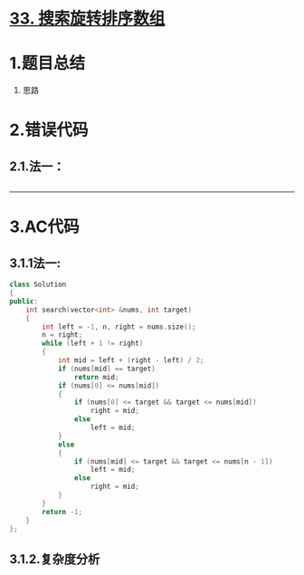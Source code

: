 # [33. 搜索旋转排序数组](https://leetcode.cn/problems/search-in-rotated-sorted-array/)



# 1.题目总结

1. 思路

   > 

# 2.错误代码

## 2.1.法一：

```C++

```

******************

# 3.AC代码

## 3.1.1法一:

```C++
class Solution
{
public:
    int search(vector<int> &nums, int target)
    {
        int left = -1, n, right = nums.size();
        n = right;
        while (left + 1 != right)
        {
            int mid = left + (right - left) / 2;
            if (nums[mid] == target)
                return mid;
            if (nums[0] <= nums[mid])
            {
                if (nums[0] <= target && target <= nums[mid])
                    right = mid;
                else
                    left = mid;
            }
            else
            {
                if (nums[mid] <= target && target <= nums[n - 1])
                    left = mid;
                else
                    right = mid;
            }
        }
        return -1;
    }
};
```

## 3.1.2.复杂度分析



